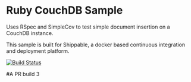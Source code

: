 Ruby CouchDB Sample
=====================

Uses RSpec and SimpleCov to test simple document insertion on a CouchDB instance.

This sample is built for Shippable, a docker based continuous integration and deployment platform.

[![Build Status](https://apibeta.shippable.com/projects/55562cc1f4e45f525dcecae7/badge?branchName=master)](https://appbeta.shippable.com/projects/55562cc1f4e45f525dcecae7/builds/latest)


#A PR build 3
